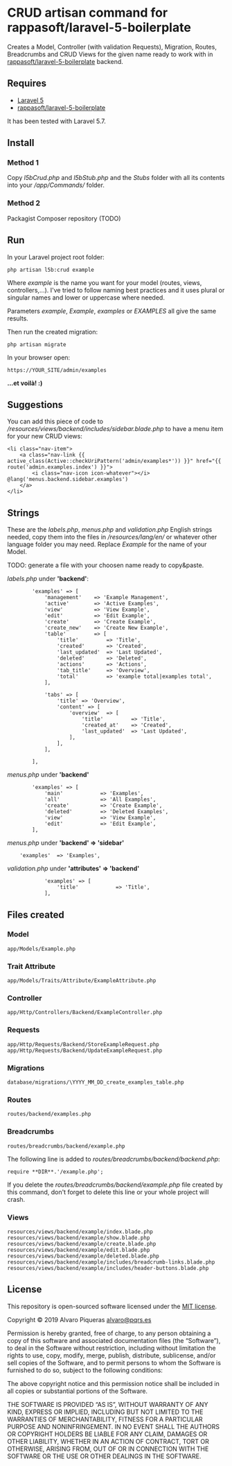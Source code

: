 # CRUD artisan command for rappasoft/laravel-5-boilerplate

Creates a Model, Controller (with validation Requests), Migration, Routes, Breadcrumbs and CRUD Views for the given name ready to work with in [rappasoft/laravel-5-boilerplate](https://www.github.com/rappasoft/laravel-5-boilerplate/) backend.

## Requires

- [Laravel 5](https://laravel.com)
- [rappasoft/laravel-5-boilerplate](https://www.github.com/rappasoft/laravel-5-boilerplate/)

It has been tested with Laravel 5.7.

## Install

### Method 1

Copy _l5bCrud.php_ and _l5bStub.php_ and the _Stubs_ folder with all its contents into your _/app/Commands/_ folder.

### Method 2

Packagist Composer repository (TODO)

## Run

In your Laravel project root folder:

```
php artisan l5b:crud example
```

Where _example_ is the name you want for your model (routes, views, controllers,...). I've tried to follow naming best practices and it uses plural or singular names and lower or uppercase where needed.

Parameters _example_, _Example_, _examples_ or _EXAMPLES_ all give the same results.

Then run the created migration:

```
php artisan migrate
```

In your browser open:

```
https://YOUR_SITE/admin/examples
```

**...et voilà! :)**

## Suggestions

You can add this piece of code to _/resources/views/backend/includes/sidebar.blade.php_ to have a menu item for your new CRUD views:

```
<li class="nav-item">
    <a class="nav-link {{ active_class(Active::checkUriPattern('admin/examples*')) }}" href="{{ route('admin.examples.index') }}">
        <i class="nav-icon icon-whatever"></i> @lang('menus.backend.sidebar.examples')
    </a>
</li>
```

## Strings

These are the _labels.php_, _menus.php_ and _validation.php_ English strings needed, copy them into the files in _/resources/lang/en/_ or whatever other language folder you may need. Replace _Example_ for the name of your Model.

TODO: generate a file with your choosen name ready to copy&paste.

_labels.php_ under **'backend'**:

```
        'examples' => [
            'management'    => 'Example Management',
            'active'        => 'Active Examples',
            'view'          => 'View Example',
            'edit'          => 'Edit Example',
            'create'        => 'Create Example',
            'create_new'    => 'Create New Example',
            'table'         => [
                'title'         => 'Title',
                'created'       => 'Created',
                'last_updated'  => 'Last Updated',
                'deleted'       => 'Deleted',
                'actions'       => 'Actions',
                'tab_title'     => 'Overview',
                'total'         => 'example total|examples total',
            ],

            'tabs' => [
                'title' => 'Overview',
                'content' => [
                    'overview'  => [
                        'title'         => 'Title',
                        'created_at'    => 'Created',
                        'last_updated'  => 'Last Updated',
                    ],
                ],
            ],

        ],
```

_menus.php_ under **'backend'**

```
        'examples' => [
            'main'            => 'Examples',
            'all'             => 'All Examples',
            'create'          => 'Create Example',
            'deleted'         => 'Deleted Examples',
            'view'            => 'View Example',
            'edit'            => 'Edit Example',
        ],
```

_menus.php_ under **'backend' => 'sidebar'**

```
    'examples'  => 'Examples',
```

_validation.php_ under **'attributes' => 'backend'**

```
            'examples' => [
                'title'            => 'Title',
            ],
```

## Files created

### Model

```
app/Models/Example.php
```

### Trait Attribute

```
app/Models/Traits/Attribute/ExampleAttribute.php
```

### Controller

```
app/Http/Controllers/Backend/ExampleController.php
```

### Requests

```
app/Http/Requests/Backend/StoreExampleRequest.php
app/Http/Requests/Backend/UpdateExampleRequest.php
```

### Migrations

```
database/migrations/\YYYY_MM_DD_create_examples_table.php
```

### Routes

```
routes/backend/examples.php
```

### Breadcrumbs

```
routes/breadcrumbs/backend/example.php
```

The following line is added to _routes/breadcrumbs/backend/backend.php_:

```
require **DIR**.'/example.php';
```

If you delete the _routes/breadcrumbs/backend/example.php_ file created by this command, don't forget to delete this line or your whole project will crash.

### Views

```
resources/views/backend/example/index.blade.php
resources/views/backend/example/show.blade.php
resources/views/backend/example/create.blade.php
resources/views/backend/example/edit.blade.php
resources/views/backend/example/deleted.blade.php
resources/views/backend/example/includes/breadcrumb-links.blade.php
resources/views/backend/example/includes/header-buttons.blade.php
```

## License

This repository is open-sourced software licensed under the [MIT license](https://opensource.org/licenses/MIT).

Copyright © 2019 Alvaro Piqueras <alvaro@pqrs.es>

Permission is hereby granted, free of charge, to any person obtaining a copy of this software and associated documentation files (the “Software”), to deal in the Software without restriction, including without limitation the rights to use, copy, modify, merge, publish, distribute, sublicense, and/or sell copies of the Software, and to permit persons to whom the Software is furnished to do so, subject to the following conditions:

The above copyright notice and this permission notice shall be included in all copies or substantial portions of the Software.

THE SOFTWARE IS PROVIDED “AS IS”, WITHOUT WARRANTY OF ANY KIND, EXPRESS OR IMPLIED, INCLUDING BUT NOT LIMITED TO THE WARRANTIES OF MERCHANTABILITY, FITNESS FOR A PARTICULAR PURPOSE AND NONINFRINGEMENT. IN NO EVENT SHALL THE AUTHORS OR COPYRIGHT HOLDERS BE LIABLE FOR ANY CLAIM, DAMAGES OR OTHER LIABILITY, WHETHER IN AN ACTION OF CONTRACT, TORT OR OTHERWISE, ARISING FROM, OUT OF OR IN CONNECTION WITH THE SOFTWARE OR THE USE OR OTHER DEALINGS IN THE SOFTWARE.
